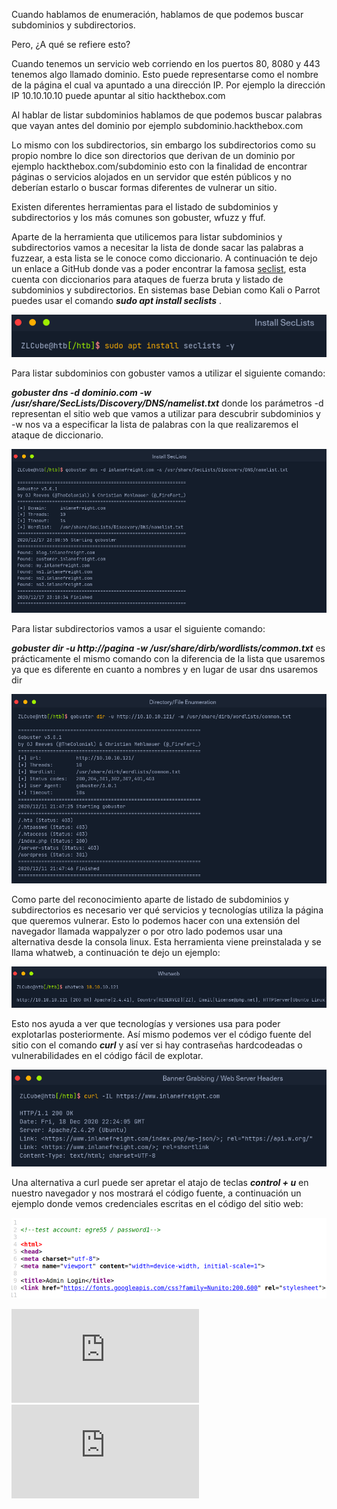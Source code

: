 Cuando hablamos de enumeración, hablamos de que podemos buscar subdominios y subdirectorios. 

Pero, ¿A qué se refiere esto? 

Cuando tenemos un servicio web corriendo en los puertos 80, 8080 y 443 tenemos algo llamado dominio. Esto puede representarse como el nombre de la página el cual va apuntado a una dirección IP. Por ejemplo la dirección IP 10.10.10.10 puede apuntar al sitio hackthebox.com 

Al hablar de listar subdominios hablamos de que podemos buscar palabras que vayan antes del dominio por ejemplo subdominio.hackthebox.com

Lo mismo con los subdirectorios, sin embargo los subdirectorios como su propio nombre lo dice son directorios que derivan de un dominio por ejemplo hackthebox.com/subdominio esto con la finalidad de encontrar páginas o servicios alojados en un servidor que estén públicos y no deberían estarlo o buscar formas diferentes de vulnerar un sitio.

Existen diferentes herramientas para el listado de subdominios y subdirectorios y los más comunes son gobuster, wfuzz y ffuf.

Aparte de la herramienta que utilicemos para listar subdominios y subdirectorios vamos a necesitar la lista de donde sacar las palabras a fuzzear, a esta lista se le conoce como diccionario. A continuación te dejo un enlace a GitHub donde vas a poder encontrar la famosa [seclist](https://github.com/danielmiessler/SecLists), esta cuenta con diccionarios para ataques de fuerza bruta y listado de subdominios y subdirectorios. En sistemas base Debian como Kali o Parrot puedes usar el comando *__sudo apt install seclists__* .

![](https://github.com/ZLCube/CPTS/blob/main/CPTS/Recursos/Pasted%20image%2020230619235833.png)

Para listar subdominios con gobuster vamos a utilizar el siguiente comando:

*__gobuster dns -d dominio.com -w /usr/share/SecLists/Discovery/DNS/namelist.txt__* donde los parámetros -d representan el sitio web que vamos a utilizar para descubrir subdominios y -w nos va a especificar la lista de palabras con la que realizaremos el ataque de diccionario.

![](https://github.com/ZLCube/CPTS/blob/main/CPTS/Recursos/Pasted%20image%2020230619235904.png)

Para listar subdirectorios vamos a usar el siguiente comando:

*__gobuster dir -u http://pagina -w /usr/share/dirb/wordlists/common.txt__* es prácticamente el mismo comando con la diferencia de la lista que usaremos ya que es diferente en cuanto a nombres y en lugar de usar dns usaremos dir

![](https://github.com/ZLCube/CPTS/blob/main/CPTS/Recursos/Pasted%20image%2020230620000002.png)

Como parte del reconocimiento aparte de listado de subdominios y subdirectorios es necesario ver qué servicios y tecnologías utiliza la página que queremos vulnerar. Esto lo podemos hacer con una extensión del navegador llamada wappalyzer o por otro lado podemos usar una alternativa desde la consola linux. Esta herramienta viene preinstalada y se llama whatweb, a continuación te dejo un ejemplo: 

![](https://github.com/ZLCube/CPTS/blob/main/CPTS/Recursos/Pasted%20image%2020230619235428.png)

Esto nos ayuda a ver que tecnologías y versiones usa para poder explotarlas posteriormente. Así mismo podemos ver el código fuente del sitio con el comando *__curl__* y así ver si hay contraseñas hardcodeadas o vulnerabilidades en el código fácil de explotar. 

![](https://github.com/ZLCube/CPTS/blob/main/CPTS/Recursos/Pasted%20image%2020230619235936.png)

Una alternativa a curl puede ser apretar el atajo de teclas *__control + u__* en nuestro navegador y nos mostrará el código fuente, a continuación un ejemplo donde vemos credenciales escritas en el código del sitio web:

![](https://github.com/ZLCube/CPTS/blob/main/CPTS/Recursos/Pasted%20image%2020230619235731.png)

![Uso de NMAP](https://github.com/ZLCube/CPTS/blob/main/CPTS/Uso%20de%20NMAP.md)
![Herramientas básicas y escaneo de servicios](https://github.com/ZLCube/CPTS/blob/main/CPTS/Herramientas%20b%C3%A1sicas%20y%20escaneo%20de%20servicios.md)
